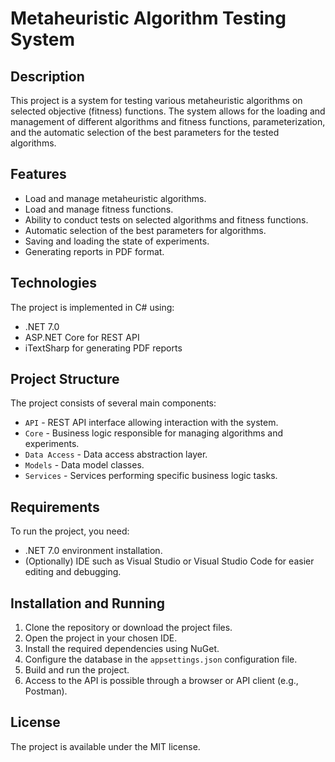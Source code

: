 # Metaheuristic Algorithm Testing System

## Description

This project is a system for testing various metaheuristic algorithms on selected objective (fitness) functions. The system allows for the loading and management of different algorithms and fitness functions, parameterization, and the automatic selection of the best parameters for the tested algorithms.

## Features

- Load and manage metaheuristic algorithms.
- Load and manage fitness functions.
- Ability to conduct tests on selected algorithms and fitness functions.
- Automatic selection of the best parameters for algorithms.
- Saving and loading the state of experiments.
- Generating reports in PDF format.

## Technologies

The project is implemented in C# using:
- .NET 7.0
- ASP.NET Core for REST API
- iTextSharp for generating PDF reports

## Project Structure

The project consists of several main components:
- `API` - REST API interface allowing interaction with the system.
- `Core` - Business logic responsible for managing algorithms and experiments.
- `Data Access` - Data access abstraction layer.
- `Models` - Data model classes.
- `Services` - Services performing specific business logic tasks.

## Requirements

To run the project, you need:
- .NET 7.0 environment installation.
- (Optionally) IDE such as Visual Studio or Visual Studio Code for easier editing and debugging.

## Installation and Running

1. Clone the repository or download the project files.
2. Open the project in your chosen IDE.
3. Install the required dependencies using NuGet.
4. Configure the database in the `appsettings.json` configuration file.
5. Build and run the project.
6. Access to the API is possible through a browser or API client (e.g., Postman).


## License

The project is available under the MIT license.

